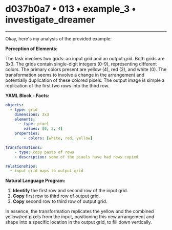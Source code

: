 # d037b0a7 • 013 • example_3 • investigate_dreamer

---
Okay, here's my analysis of the provided example:

**Perception of Elements:**

The task involves two grids: an input grid and an output grid. Both grids are 3x3.  The grids contain single-digit integers (0-9), representing different colors. The primary colors present are yellow (4), red (2), and white (0). The transformation seems to involve a change in the arrangement and potentially duplication of these colored pixels. The output image is simple a replication of the first two rows into the third row.

**YAML Block - Facts:**



```yaml
objects:
  - type: grid
    dimensions: 3x3
    elements:
      - type: pixel
        values: [0, 2, 4]
    properties:
        - colors: [white, red, yellow]

transformations:
    - type: copy paste of rows
    - description: some of the pixels have had rows copied

relationships:
  - input grid maps to output grid

```



**Natural Language Program:**

1.  **Identify** the first row and second row of the input grid.
2.  **Copy** first row to third row of output grid.
3.  **Copy** second row to third row of output grid.

In essence, the transformation replicates the yellow and the combined yellow/red pixels from the input, positioning this new arrangement and shape into a specific location in the output grid, to fill down vertically.

